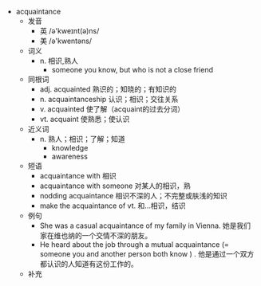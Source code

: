 - acquaintance
  - 发音
    - 英 /ə'kweɪnt(ə)ns/
    - 美 /ə'kwentəns/
  - 词义
    - n. 相识,熟人
      - someone you know, but who is not a close friend
  - 同根词
    - adj. acquainted 熟识的；知晓的；有知识的
    - n. acquaintanceship 认识；相识；交往关系
    - v. acquainted 使了解（acquaint的过去分词）
    - vt. acquaint 使熟悉；使认识
  - 近义词
    - n. 熟人；相识；了解；知道
      - knowledge
      - awareness
  - 短语
    - acquaintance with 相识
    - acquaintance with someone 对某人的相识，熟
    - nodding acquaintance 相识不深的人；不完整或肤浅的知识
    - make the acquaintance of vt. 和…相识，结识
  - 例句
    - She was a casual acquaintance of my family in Vienna. 她是我们家在维也纳的一个交情不深的朋友。
    - He heard about the job through a mutual acquaintance (=  someone you and another person both know  ) . 他是通过一个双方都认识的人知道有这份工作的。
  - 补充
